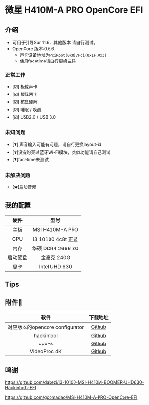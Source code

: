 # 微星 H410M-A PRO OpenCore EFI

## 介绍

- 可用于引导Sur 11.6，其他版本 请自行测试。
- OpenCore 版本:0.6.6
  - 声卡设备地址为`PciRoot(0x0)/Pci(0x1F,0x3)`
  - 使用facetime请自行更换三码
### 正常工作

- [☑️] 板载声卡
- [☑️] 板载网卡
- [☑️] 核显硬解
- [☑️] 睡眠 / 唤醒
- [☑️] USB2.0 / USB 3.0

### 未知问题

- [❓] 声音输入可能有问题，请自行更换layout-id
- [❓]没有购买过蓝牙Wi-Fi模块，类似功能请自己测试
- [❓]facetime未测试
### 未解决问题
- [✖️]启动音频

## 我的配置

|    硬件    |         型号         |
| :--------: | :------------------: |
|    主板    |   MSI H410M-A PRO    |
|    CPU     |  i3 10100 4c8t 正显   |
|    内存    | 华硕 DDR4 2666 8G |
|    启动硬盘    |   金泰克 240G    |
|    显卡    |   Intel UHD 630    |


## Tips

## 附件📎
|    软件    |         下载地址         |
| :--------: | :------------------: |
|    对应版本的opencore configurator    |  [Github](https://github.com/junjunya2020/MSI-H410M-A-PRO-OpenCore-EFI/releases/download/1.1/OpenCore.Configurator.app.zip)  |
|    hackintool    |  [Github](https://github.com/junjunya2020/MSI-H410M-A-PRO-OpenCore-EFI/releases/download/1.1/Hackintool.app.zip)  |
|    cpu-s    |  [Github](https://github.com/junjunya2020/MSI-H410M-A-PRO-OpenCore-EFI/releases/download/1.1/CPU-S_v4.3.3.dmg)  |
|    VideoProc 4K    |  [Github](https://github.com/junjunya2020/MSI-H410M-A-PRO-OpenCore-EFI/releases/download/1.1/VideoProc.4K.app.zip)  |

## 鸣谢

https://github.com/dakezi/i3-10100-MSI-H410M-BOOMER-UHD630-Hackintosh-EFI

https://github.com/goomadao/MSI-H410M-A-PRO-OpenCore-EFI


